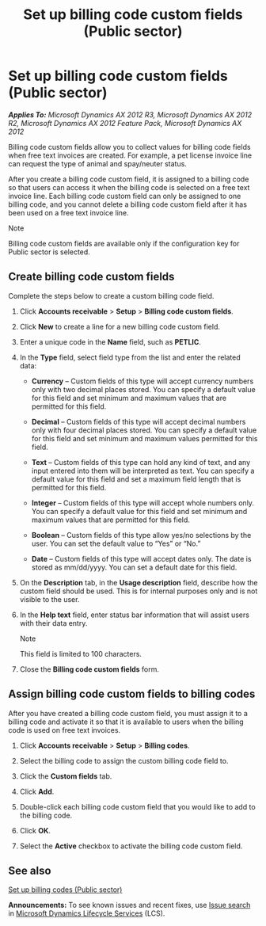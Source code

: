 ﻿---
title: Set up billing code custom fields (Public sector)
TOCTitle: Set up billing code custom fields (Public sector)
ms:assetid: 1644b031-3278-4b05-89e1-4becb5119ad4
ms:mtpsurl: https://technet.microsoft.com/en-us/library/Hh208513(v=AX.60)
ms:contentKeyID: 36056255
ms.date: 04/18/2014
mtps_version: v=AX.60
f1_keywords:
- custom fields
- public sector
- billing code custom fields
- custom billing code fields
- custom invoice lines
- public sector custom fields
---

# Set up billing code custom fields (Public sector) 


_**Applies To:** Microsoft Dynamics AX 2012 R3, Microsoft Dynamics AX 2012 R2, Microsoft Dynamics AX 2012 Feature Pack, Microsoft Dynamics AX 2012_

Billing code custom fields allow you to collect values for billing code fields when free text invoices are created. For example, a pet license invoice line can request the type of animal and spay/neuter status.

After you create a billing code custom field, it is assigned to a billing code so that users can access it when the billing code is selected on a free text invoice line. Each billing code custom field can only be assigned to one billing code, and you cannot delete a billing code custom field after it has been used on a free text invoice line.


> [!NOTE]
> <P>Billing code custom fields are available only if the configuration key for Public sector is selected.</P>



## Create billing code custom fields

Complete the steps below to create a custom billing code field.

1.  Click **Accounts receivable** \> **Setup** \> **Billing code custom fields**.

2.  Click **New** to create a line for a new billing code custom field.

3.  Enter a unique code in the **Name** field, such as **PETLIC**.

4.  In the **Type** field, select field type from the list and enter the related data:
    
      - **Currency** – Custom fields of this type will accept currency numbers only with two decimal places stored. You can specify a default value for this field and set minimum and maximum values that are permitted for this field.
    
      - **Decimal** – Custom fields of this type will accept decimal numbers only with four decimal places stored. You can specify a default value for this field and set minimum and maximum values permitted for this field.
    
      - **Text** – Custom fields of this type can hold any kind of text, and any input entered into them will be interpreted as text. You can specify a default value for this field and set a maximum field length that is permitted for this field.
    
      - **Integer** – Custom fields of this type will accept whole numbers only. You can specify a default value for this field and set minimum and maximum values that are permitted for this field.
    
      - **Boolean** – Custom fields of this type allow yes/no selections by the user. You can set the default value to “Yes” or “No.”
    
      - **Date** – Custom fields of this type will accept dates only. The date is stored as mm/dd/yyyy. You can set a default date for this field.

5.  On the **Description** tab, in the **Usage description** field, describe how the custom field should be used. This is for internal purposes only and is not visible to the user.

6.  In the **Help text** field, enter status bar information that will assist users with their data entry.
    

    > [!NOTE]
    > <P>This field is limited to 100 characters.</P>



7.  Close the **Billing code custom fields** form.

## Assign billing code custom fields to billing codes

After you have created a billing code custom field, you must assign it to a billing code and activate it so that it is available to users when the billing code is used on free text invoices.

1.  Click **Accounts receivable** \> **Setup** \> **Billing codes**.

2.  Select the billing code to assign the custom billing code field to.

3.  Click the **Custom fields** tab.

4.  Click **Add**.

5.  Double-click each billing code custom field that you would like to add to the billing code.

6.  Click **OK**.

7.  Select the **Active** checkbox to activate the billing code custom field.

## See also

[Set up billing codes (Public sector)](set-up-billing-codes-public-sector.md)

  
**Announcements:** To see known issues and recent fixes, use [Issue search](http://go.microsoft.com/fwlink/?linkid=389258) in [Microsoft Dynamics Lifecycle Services](http://go.microsoft.com/fwlink/?linkid=306505) (LCS).

